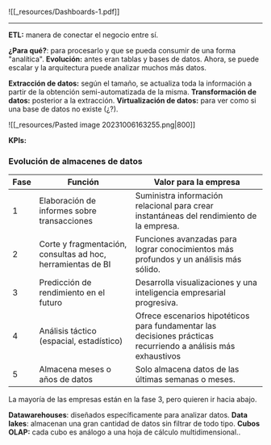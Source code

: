 ![[_resources/Dashboards-1.pdf]]

---

**ETL:** manera de conectar el negocio entre sí.

**¿Para qué?**: para procesarlo y que se pueda consumir de una forma "analítica".
**Evolución:** antes eran tablas y bases de datos. Ahora, se puede escalar y la arquitectura puede analizar muchos más datos.

**Extracción de datos:** según el tamaño, se actualiza toda la información a partir de la obtención semi-automatizada de la misma.
**Transformación de datos:** posterior a la extracción.
**Virtualización de datos:** para ver como si una base de datos no existe (¿?).


![[_resources/Pasted image 20231006163255.png|800]]

**KPIs:** 


### Evolución de almacenes de datos
| Fase | Función                                                     | Valor para la empresa                                                                                          |
| ---- | ----------------------------------------------------------- | -------------------------------------------------------------------------------------------------------------- |
| 1    | Elaboración de informes sobre transacciones                 | Suministra información relacional para crear instantáneas del rendimiento de la empresa.                       |
| 2    | Corte y fragmentación, consultas ad hoc, herramientas de BI | Funciones avanzadas para lograr conocimientos más profundos y un análisis más sólido.                          |
| 3    | Predicción de rendimiento en el futuro                      | Desarrolla visualizaciones y una inteligencia empresarial progresiva.                                          |
| 4    | Análisis táctico (espacial, estadístico)                    | Ofrece escenarios hipotéticos para fundamentar las decisiones prácticas recurriendo a análisis más exhaustivos |
| 5    | Almacena meses o años de datos                              | Solo almacena datos de las últimas semanas o meses.                                                            |

La mayoría de las empresas están en la fase 3, pero quieren ir hacia abajo.

**Datawarehouses**: diseñados específicamente para analizar datos.
**Data lakes**: almacenan una gran cantidad de datos sin filtrar de todo tipo.
**Cubos OLAP:** cada cubo es análogo a una hoja de cálculo multidimensional..